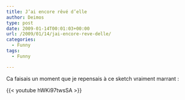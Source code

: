 ```yaml
---
title: J’ai encore rêvé d’elle
author: Deimos
type: post
date: 2009-01-14T00:01:03+00:00
url: /2009/01/14/jai-encore-reve-delle/
categories:
  - Funny
tags:
  - Funny

---
```


Ca faisais un moment que je repensais à ce sketch vraiment marrant :

{{< youtube hWKi97twsSA >}}
